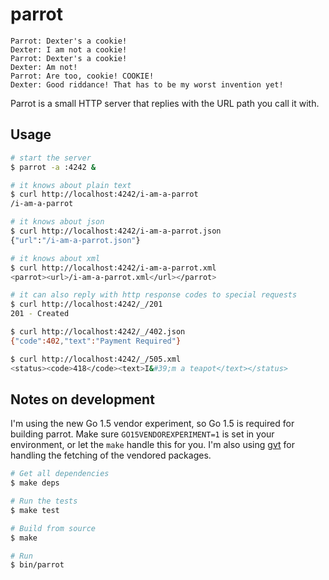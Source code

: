 # parrot

    Parrot: Dexter's a cookie!
    Dexter: I am not a cookie!
    Parrot: Dexter's a cookie!
    Dexter: Am not!
    Parrot: Are too, cookie! COOKIE!
    Dexter: Good riddance! That has to be my worst invention yet!

Parrot is a small HTTP server that replies with the URL path you call it with.

## Usage

```bash
# start the server
$ parrot -a :4242 &

# it knows about plain text
$ curl http://localhost:4242/i-am-a-parrot
/i-am-a-parrot

# it knows about json
$ curl http://localhost:4242/i-am-a-parrot.json
{"url":"/i-am-a-parrot.json"}

# it knows about xml
$ curl http://localhost:4242/i-am-a-parrot.xml
<parrot><url>/i-am-a-parrot.xml</url></parrot>

# it can also reply with http response codes to special requests
$ curl http://localhost:4242/_/201
201 - Created

$ curl http://localhost:4242/_/402.json
{"code":402,"text":"Payment Required"}

$ curl http://localhost:4242/_/505.xml
<status><code>418</code><text>I&#39;m a teapot</text></status>
```

## Notes on development

I'm using the new Go 1.5 vendor experiment, so Go 1.5 is required for building
parrot. Make sure `GO15VENDOREXPERIMENT=1` is set in your environment, or let
the `make` handle this for you. I'm also using
[gvt](https://github.com/FiloSottile/gvt) for handling the
fetching of the vendored packages.

```bash
# Get all dependencies
$ make deps

# Run the tests
$ make test

# Build from source
$ make

# Run
$ bin/parrot
```
